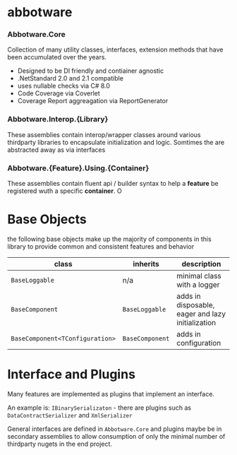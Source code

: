 # abbotware

### Abbotware.Core

Collection of many utility classes, interfaces, extension methods that have been accumulated over the years. 

* Designed to be DI friendly and contiainer agnostic
* .NetStandard 2.0 and 2.1 compatible
* uses nullable checks via C# 8.0
* Code Coverage via Coverlet
* Coverage Report aggreagation via ReportGenerator


### Abbotware.Interop.{Library} 
These assemblies contain interop/wrapper classes around various thirdparty libraries to encapsulate initialization and logic.  Somtimes the are abstracted away as via interfaces  

### Abbotware.{Feature}.Using.{Container} 
These assemblies contain fluent api / builder syntax to help a **feature** be registered wuth a specific **container**.  O

# Base Objects

the following base objects make up the majority of components in this library to provide common and consistent features and behavior

|class| inherits | description |
|---|---|---|
|`BaseLoggable`| n/a | minimal class with a logger | 
|`BaseComponent`| `BaseLoggable` |  adds in disposable, eager and lazy initialization |
|`BaseComponent<TConfiguration>`|`BaseComponent` |  adds in configuration  |


# Interface and Plugins

Many features are implemented as plugins that implement an interface.  

An example is: `IBinarySerializaton` - there are plugins such as `DataContractSerializer` and `XmlSerializer`

General interfaces are defined in `Abbotware.Core` and plugins maybe be in secondary assemblies to allow consumption of only the minimal number of thirdparty nugets in the end project.

